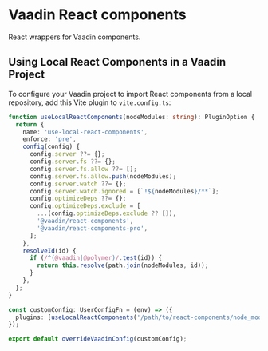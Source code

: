 # Vaadin React components

React wrappers for Vaadin components.

## Using Local React Components in a Vaadin Project

To configure your Vaadin project to import React components from a local repository, add this Vite plugin to `vite.config.ts`:

```ts
function useLocalReactComponents(nodeModules: string): PluginOption {
  return {
    name: 'use-local-react-components',
    enforce: 'pre',
    config(config) {
      config.server ??= {};
      config.server.fs ??= {};
      config.server.fs.allow ??= [];
      config.server.fs.allow.push(nodeModules);
      config.server.watch ??= {};
      config.server.watch.ignored = [`!${nodeModules}/**`];
      config.optimizeDeps ??= {};
      config.optimizeDeps.exclude = [
        ...(config.optimizeDeps.exclude ?? []),
        '@vaadin/react-components',
        '@vaadin/react-components-pro',
      ];
    },
    resolveId(id) {
      if (/^(@vaadin|@polymer)/.test(id)) {
        return this.resolve(path.join(nodeModules, id));
      }
    },
  };
}

const customConfig: UserConfigFn = (env) => ({
  plugins: [useLocalReactComponents('/path/to/react-components/node_modules')],
});

export default overrideVaadinConfig(customConfig);
```
